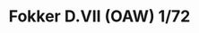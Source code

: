 ---
title: "Fokker D.VII (OAW) 1/72"
price: 1400.00 
desc: "PROFIPACK, Fokker D.VII (OAW) 1/72, razmera: 1/72"
img_path: "/assets/img/70131.jpg"
brand: AMMO
available: true
special_offer: false
new: false
soon: false
cat: "Plasticne-Makete"
subcat: "PM-EDUARD"
subsubcat: ""
sifra: "70131"
---